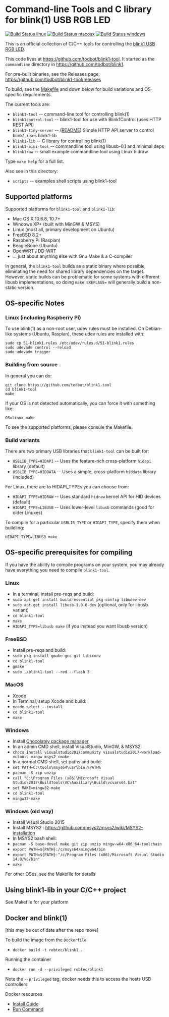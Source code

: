 # Command-line Tools and C library for blink(1) USB RGB LED

[![Build Status linux](https://api.cirrus-ci.com/github/todbot/blink1-tool.svg?task=linux)](https://cirrus-ci.com/github/todbot/blink1-tool)
[![Build Status macosx](https://api.cirrus-ci.com/github/todbot/blink1-tool.svg?task=macosx)](https://cirrus-ci.com/github/todbot/blink1-tool)
[![Build Status windows](https://api.cirrus-ci.com/github/todbot/blink1-tool.svg?task=windows)](https://cirrus-ci.com/github/todbot/blink1-tool)

This is an official collection of C/C++ tools for controlling
the [blink1 USB RGB LED](https://blink1.thingm.com/).

This code lives at https://github.com/todbot/blink1-tool.
It started as the `commandline` directory in https://github.com/todbot/blink1.

For pre-built binaries, see the Releases page: https://github.com/todbot/blink1-tool/releases

To build, see the [Makefile](./Makefile) and down below
for build variations and OS-specific requirements.

The current tools are:

- `blink1-tool` -- command-line tool for controlling blink(1)
- `blink1control-tool` -- blink1-tool for use with Blink1Control (uses HTTP REST API)
- `blink1-tiny-server` -- ([README](server/README.md)) Simple HTTP API server to control blink1, uses blink1-lib
- `blink1-lib` -- C library for controlling blink(1)
- `blink1-mini-tool` -- commandline tool using libusb-0.1 and minimal deps
- `blink1raw` -- small example commandline tool using Linux hidraw

Type `make help` for a full list.

Also see in this directory:
- `scripts` -- examples shell scripts using blink1-tool

## Supported platforms

Supported platforms for `blink1-tool` and `blink1-lib`:

- Mac OS X 10.6.8, 10.7+
- Windows XP+ (built with MinGW & MSYS)
- Linux (most all, primary development on Ubuntu)
- FreeBSD 8.2+
- Raspberry Pi (Raspian)
- BeagleBone (Ubuntu)
- OpenWRT / DD-WRT
- ... just about anything else with Gnu Make & a C-compiler

In general, the `blink1-tool` builds as a static binary where possible,
eliminating the need for shared library dependencies on the target.
However, static builds can be problematic for some systems with different
libusb implementations, so doing `make EXEFLAGS=` will generally build a non-static version.

## OS-specific Notes

### Linux (including Raspberry Pi)

To use blink(1) as a non-root user, udev rules must be installed.
On Debian-like systems (Ubuntu, Raspian), these udev rules are installed with:

```
sudo cp 51-blink1.rules /etc/udev/rules.d/51-blink1.rules
sudo udevadm control --reload
sudo udevadm trigger
```


### Building from source

In general you can do:

```
git clone https://github.com/todbot/blink1-tool
cd blink1-tool
make
```

If your OS is not detected automatically, you can force it with something like:
```
OS=linux make
```

To see the supported platforms, please consule the Makefile.

### Build variants

There are two primary USB libraries that `blink1-tool` can be built for:
- `USBLIB_TYPE=HIDAPI` -- Uses the feature-rich cross-platform `hidapi` library (default)
- `USBLIB_TYPE=HIDDATA` -- Uses a simple, cross-platform `hiddata` library (included)

For Linux, there are to HIDAPI_TYPEs you can choose from:
- `HIDAPI_TYPE=HIDRAW` -- Uses standard `hidraw` kernel API for HID devices  (default)
- `HIDAPI_TYPE=LIBUSB` -- Uses lower-level `libusb` commands (good for older Linuxes)

To compile for a particular `USBLIB_TYPE` or `HIDAPI_TYPE`, specify them when buildling:

```
HIDAPI_TYPE=LIBUSB make
```

## OS-specific prerequisites for compiling

If you have the ability to compile programs on your system,
you may already have everything you need to compile `blink1-tool`.

### Linux
- In a terminal, install pre-reqs and build:
- `sudo apt-get install build-essential pkg-config libudev-dev`
- `sudo apt-get install libusb-1.0-0-dev`  (optional, only for libusb variant)
- `cd blink1-tool`
- `make`
- `HIDAPI_TYPE=libusb make` (if you instead you want libusb version)

### FreeBSD
- Install pre-reqs and build:
- `sudo pkg install gmake gcc git libiconv`
- `cd blink1-tool`
- `gmake`
- `sudo ./blink1-tool --red --flash 3`

### MacOS
- Xcode
- In Terminal, setup Xcode and build:
- `xcode-select --install`
- `cd blink1-tool`
- `make`

### Windows
- Install [Chocolatey package manager](https://chocolatey.org/)
- In an admin CMD shell, install VisualStudio, MinGW, & MSYS2:
- `choco install visualstudio2017community visualstudio2017-workload-vctools mingw msys2 cmake`
- In a normal CMD shell, set paths and build:
- `set PATH=C:\tools\msys64\usr\bin;%PATH%`
- `pacman -S zip unzip`
- `call "C:\Program Files (x86)\Microsoft Visual Studio\2017\BuildTools\VC\Auxiliary\Build\vcvars64.bat"`
- `set MAKE=mingw32-make`
- `cd blink1-tool`
- `mingw32-make`

### Windows (old way)
- Install Visual Studio 2015
- Install MSYS2 : https://github.com/msys2/msys2/wiki/MSYS2-installation
- In MSYS2 bash shell:
- `pacman -S base-devel make git zip unzip mingw-w64-x86_64-toolchain`
- `export PATH=${PATH}:/c/msys64/mingw64/bin`
- `export PATH=${PATH}:"/c/Program Files (x86)/Microsoft Visual Studio 14.0/VC/bin"`
- `make`


For other OSes, see the Makefile for details


## Using blink1-lib in your C/C++ project

See Makefile for your platform


## Docker and blink(1)
[this may be out of date after the repo move]

To build the image from the `Dockerfile`

- `docker build -t robtec/blink1 .`

Running the container

- `docker run -d --privileged robtec/blink1`

Note the `--privileged` tag, docker needs this to access the hosts USB controllers

Docker resources
- [Install Guide](https://docs.docker.com/installation/)
- [Run Command](https://docs.docker.com/reference/run/)
